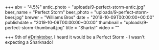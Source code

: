 +++
abv = "4.5%"
antic_photo = "uploads/9-perfect-storm-antic.jpg"
beer_name = "Perfect Storm"
beer_photo = "uploads/9-perfect-storm-beer.jpg"
brewer = "Williams Bros"
date = "2019-10-09T00:00:00+00:00"
publishdate = "2019-10-09T00:00:00+00:00"
thumbnail = "uploads/9-perfect-storm-thumbnail.jpg"
title = "Sharks!"
video = ""

+++
9th of [#Drinktober](https://www.facebook.com/hashtag/drinktober?source=feed_text&epa=HASHTAG). I heard it would be a Perfect Storm - I wasn't expecting a Sharknado!